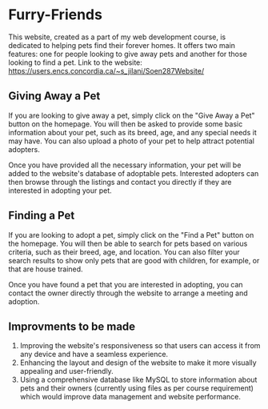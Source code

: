 # Furry-Friends

This website, created as a part of my web development course, is dedicated to helping pets find their forever homes. It offers two main features: one for people looking to give away pets and another for those looking to find a pet. Link to the website: https://users.encs.concordia.ca/~s_jilani/Soen287Website/

## Giving Away a Pet
If you are looking to give away a pet, simply click on the "Give Away a Pet" button on the homepage. You will then be asked to provide some basic information about your pet, such as its breed, age, and any special needs it may have. You can also upload a photo of your pet to help attract potential adopters.

Once you have provided all the necessary information, your pet will be added to the website's database of adoptable pets. Interested adopters can then browse through the listings and contact you directly if they are interested in adopting your pet.

## Finding a Pet
If you are looking to adopt a pet, simply click on the "Find a Pet" button on the homepage. You will then be able to search for pets based on various criteria, such as their breed, age, and location. You can also filter your search results to show only pets that are good with children, for example, or that are house trained.

Once you have found a pet that you are interested in adopting, you can contact the owner directly through the website to arrange a meeting and adoption.

## Improvments to be made
1) Improving the website's responsiveness so that users can access it from any device and have a seamless experience.
2) Enhancing the layout and design of the website to make it more visually appealing and user-friendly.
3) Using a comprehensive database like MySQL to store information about pets and their owners (currently using files as per course requirement) which would improve data management and website performance.
